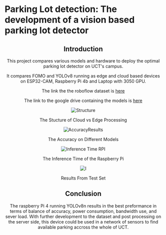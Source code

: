 # Parking Lot detection: The development of a vision based parking lot detector
<div align="center">

## Introduction  
This project compares various models and hardware to deploy the optimal parking lot detector on UCT's campus.

It compares FOMO and YOLOv8 running as edge and cloud based devices on ESP32-CAM, Raspberry Pi 4b and Laptop with 3050 GPU.

The link the the roboflow dataset is [here](https://app.roboflow.com/parkinglotdataset/mergedparkingdataset/16)

The link to the google drive containing the models is [here](https://drive.google.com/drive/folders/19S4D6c7Q1m6xjuM8bxjOBioV1oVX5XnU?usp=drive_link)
<div>



![Structure](https://github.com/user-attachments/assets/bbf294a9-e7f5-46d2-a8d2-d93d0a577348)
<div align="center">The Stucture of Cloud vs Edge Processing<div>


![AccuracyResults](https://github.com/user-attachments/assets/9faee921-4a49-4229-8ccd-dbde98d9c393)
<div align="center">The Accuracy on Different Models<div>


![Inference Time RPI](https://github.com/user-attachments/assets/e79fa0ae-4d54-4c87-892f-431203370a57)
<div align="center">The Inference Time of the Raspberry Pi<div>

![l](https://github.com/user-attachments/assets/c43a4e2d-06ab-4d24-8340-fb23fa2944c9)

<div align="center">Results From Test Set<div>

## Conclusion

The raspberry Pi 4 running YOLOv8n results in the best preformance in terms of balance of accuracy, power consumption, bandwidth use, and sever load.
With further development to the dataset and post processing on the server side, this device could be used in a network of sensors to find available parking accross the whole of UCT.


